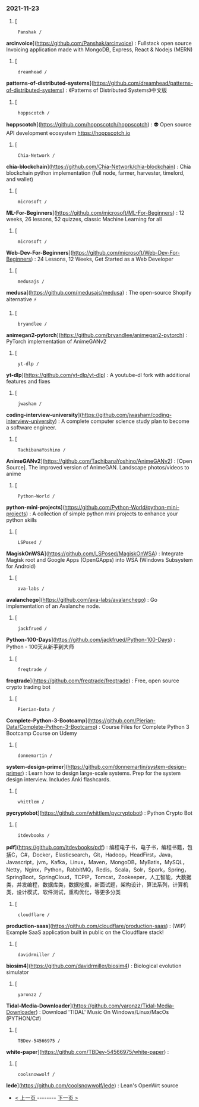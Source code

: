 ### 2021-11-23 
1. [
    

        Panshak /
**arcinvoice**](https://github.com/Panshak/arcinvoice) : Fullstack open source Invoicing application made with MongoDB, Express, React & Nodejs (MERN)
1. [
    

        dreamhead /
**patterns-of-distributed-systems**](https://github.com/dreamhead/patterns-of-distributed-systems) : 《Patterns of Distributed Systems》中文版
1. [
    

        hoppscotch /
**hoppscotch**](https://github.com/hoppscotch/hoppscotch) : 👽 Open source API development ecosystem https://hoppscotch.io
1. [
    

        Chia-Network /
**chia-blockchain**](https://github.com/Chia-Network/chia-blockchain) : Chia blockchain python implementation (full node, farmer, harvester, timelord, and wallet)
1. [
    

        microsoft /
**ML-For-Beginners**](https://github.com/microsoft/ML-For-Beginners) : 12 weeks, 26 lessons, 52 quizzes, classic Machine Learning for all
1. [
    

        microsoft /
**Web-Dev-For-Beginners**](https://github.com/microsoft/Web-Dev-For-Beginners) : 24 Lessons, 12 Weeks, Get Started as a Web Developer
1. [
    

        medusajs /
**medusa**](https://github.com/medusajs/medusa) : The open-source Shopify alternative ⚡️
1. [
    

        bryandlee /
**animegan2-pytorch**](https://github.com/bryandlee/animegan2-pytorch) : PyTorch implementation of AnimeGANv2
1. [
    

        yt-dlp /
**yt-dlp**](https://github.com/yt-dlp/yt-dlp) : A youtube-dl fork with additional features and fixes
1. [
    

        jwasham /
**coding-interview-university**](https://github.com/jwasham/coding-interview-university) : A complete computer science study plan to become a software engineer.
1. [
    

        TachibanaYoshino /
**AnimeGANv2**](https://github.com/TachibanaYoshino/AnimeGANv2) : [Open Source]. The improved version of AnimeGAN. Landscape photos/videos to anime
1. [
    

        Python-World /
**python-mini-projects**](https://github.com/Python-World/python-mini-projects) : A collection of simple python mini projects to enhance your python skills
1. [
    

        LSPosed /
**MagiskOnWSA**](https://github.com/LSPosed/MagiskOnWSA) : Integrate Magisk root and Google Apps (OpenGApps) into WSA (Windows Subsystem for Android)
1. [
    

        ava-labs /
**avalanchego**](https://github.com/ava-labs/avalanchego) : Go implementation of an Avalanche node.
1. [
    

        jackfrued /
**Python-100-Days**](https://github.com/jackfrued/Python-100-Days) : Python - 100天从新手到大师
1. [
    

        freqtrade /
**freqtrade**](https://github.com/freqtrade/freqtrade) : Free, open source crypto trading bot
1. [
    

        Pierian-Data /
**Complete-Python-3-Bootcamp**](https://github.com/Pierian-Data/Complete-Python-3-Bootcamp) : Course Files for Complete Python 3 Bootcamp Course on Udemy
1. [
    

        donnemartin /
**system-design-primer**](https://github.com/donnemartin/system-design-primer) : Learn how to design large-scale systems. Prep for the system design interview. Includes Anki flashcards.
1. [
    

        whittlem /
**pycryptobot**](https://github.com/whittlem/pycryptobot) : Python Crypto Bot
1. [
    

        itdevbooks /
**pdf**](https://github.com/itdevbooks/pdf) : 编程电子书，电子书，编程书籍，包括C，C#，Docker，Elasticsearch，Git，Hadoop，HeadFirst，Java，Javascript，jvm，Kafka，Linux，Maven，MongoDB，MyBatis，MySQL，Netty，Nginx，Python，RabbitMQ，Redis，Scala，Solr，Spark，Spring，SpringBoot，SpringCloud，TCPIP，Tomcat，Zookeeper，人工智能，大数据类，并发编程，数据库类，数据挖掘，新面试题，架构设计，算法系列，计算机类，设计模式，软件测试，重构优化，等更多分类
1. [
    

        cloudflare /
**production-saas**](https://github.com/cloudflare/production-saas) : (WIP) Example SaaS application built in public on the Cloudflare stack!
1. [
    

        davidrmiller /
**biosim4**](https://github.com/davidrmiller/biosim4) : Biological evolution simulator
1. [
    

        yaronzz /
**Tidal-Media-Downloader**](https://github.com/yaronzz/Tidal-Media-Downloader) : Download 'TIDAL' Music On Windows/Linux/MacOs (PYTHON/C#)
1. [
    

        TBDev-54566975 /
**white-paper**](https://github.com/TBDev-54566975/white-paper) : 
1. [
    

        coolsnowwolf /
**lede**](https://github.com/coolsnowwolf/lede) : Lean's OpenWrt source 

- [ < 上一页 ](https://github.com/able8/github-trending-daily-record/blob/master/2021-11-22.md) -------- [ 下一页 > ](https://github.com/able8/github-trending-daily-record/blob/master/2021-11-24.md)